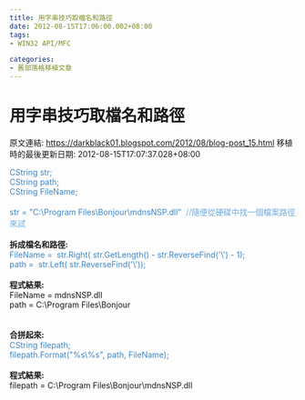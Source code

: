 ```yaml
---
title: 用字串技巧取檔名和路徑
date: 2012-08-15T17:06:00.002+08:00
tags: 
- WIN32 API/MFC

categories:
- 舊部落格移植文章
---
```


# 用字串技巧取檔名和路徑

原文連結: https://darkblack01.blogspot.com/2012/08/blog-post_15.html
移植時的最後更新日期: 2012-08-15T17:07:37.028+08:00

<span style="color: #3d85c6;">CString str;</span><br /><span style="color: #3d85c6;">CString path;</span><br /><span style="color: #3d85c6;">CString FileName;</span><br /><span style="color: #3d85c6;"><br /></span><span style="color: #3d85c6;">str = "C:\Program Files\Bonjour\mdnsNSP.dll"</span> &nbsp;<span style="color: #6fa8dc;">//隨便從硬碟中找一個檔案路徑來試</span><br /><br /><b>拆成檔名和路徑:</b><br /><span style="color: #3d85c6;">FileName =&nbsp; str.Right( str.GetLength() -&nbsp;str.ReverseFind('\\') - 1);</span><br /><span style="color: #3d85c6;">path =&nbsp; str.Left( str.ReverseFind('\\'));</span><br /><br /><b>程式結果:</b><br />FileName =&nbsp;mdnsNSP.dll<br />path&nbsp;=&nbsp;C:\Program Files\Bonjour<br /><br /><br /><b>合拼起來:</b><br /><span style="color: #3d85c6;">CString filepath;</span><br /><span style="color: #3d85c6;">filepath.Format("%s\\%s", path, FileName);</span><br /><br /><b>程式結果:</b><br />filepath =&nbsp;C:\Program Files\Bonjour\mdnsNSP.dll
